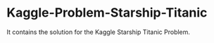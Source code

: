 # Kaggle-Problem-Starship-Titanic
It contains the solution for the Kaggle Starship Titanic Problem.  
